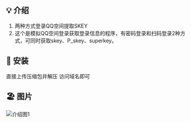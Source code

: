 ## 💡 介绍
1. 两种方式登录QQ空间提取SKEY
2. 这个是模拟QQ空间登录获取登录信息的程序，有密码登录和扫码登录2种方式，可同时获取skey、P_skey、superkey。
## 🍄 安装
直接上传压缩包并解压 访问域名即可
## 🏖 图片
   ![介绍图1]()
